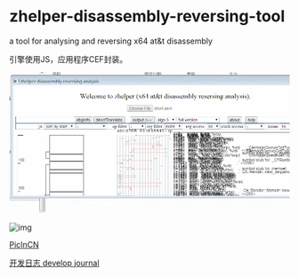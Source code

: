 # zhelper-disassembly-reversing-tool
a tool for analysing and reversing x64 at&amp;t disassembly

引擎使用JS，应用程序CEF封装。

![img](https://github.com/bbqz007/zhelper-disassembly-reversing-tool/blob/master/res/manual.gif)

![img](https://img2020.cnblogs.com/blog/665551/202005/665551-20200508181836160-1421244411.gif)

[PicInCN](https://img2020.cnblogs.com/blog/665551/202005/665551-20200508181836160-1421244411.gif)

[开发日志 develop journal](https://www.cnblogs.com/bbqzsl/p/12852352.html)
